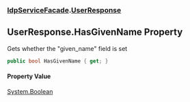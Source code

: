 ### [IdpServiceFacade](../index.md 'IdpServiceFacade').[UserResponse](index.md 'IdpServiceFacade\.UserResponse')

## UserResponse\.HasGivenName Property

Gets whether the "given\_name" field is set

```csharp
public bool HasGivenName { get; }
```

#### Property Value
[System\.Boolean](https://learn.microsoft.com/en-us/dotnet/api/system.boolean 'System\.Boolean')